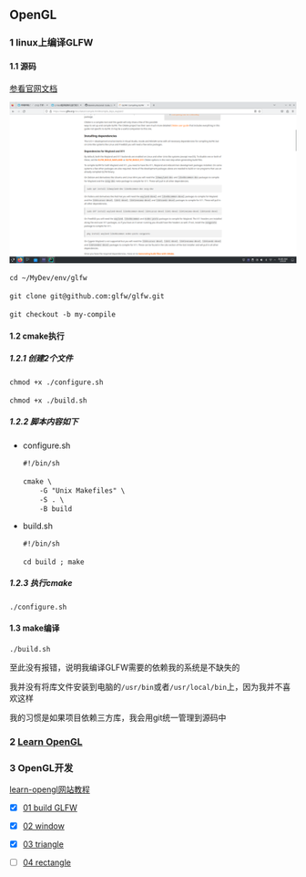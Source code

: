 OpenGL
---

### 1 linux上编译GLFW

#### 1.1 源码

[参看官网文档](https://www.glfw.org/docs/latest/compile.html)

![](./img/1714870408.png)

```shell
cd ~/MyDev/env/glfw

git clone git@github.com:glfw/glfw.git

git checkout -b my-compile
```

#### 1.2 cmake执行

##### 1.2.1 创建2个文件

```shell
chmod +x ./configure.sh

chmod +x ./build.sh
```

##### 1.2.2 脚本内容如下

- configure.sh

    ```shell
    #!/bin/sh

    cmake \
        -G "Unix Makefiles" \
        -S . \
        -B build
    ```

- build.sh

    ```shell
    #!/bin/sh

    cd build ; make
    ```

##### 1.2.3 执行cmake

```shell
./configure.sh
```

#### 1.3 make编译

```shell
./build.sh
```

至此没有报错，说明我编译GLFW需要的依赖我的系统是不缺失的

我并没有将库文件安装到电脑的`/usr/bin`或者`/usr/local/bin`上，因为我并不喜欢这样

我的习惯是如果项目依赖三方库，我会用git统一管理到源码中

### 2 [Learn OpenGL](https://learnopengl.com/)

### 3 OpenGL开发

[learn-opengl网站教程](https://learnopengl.com/Getting-started/Creating-a-window)

- [X] [01 build GLFW](demo/01/README.md)

- [X] [02 window](demo/02/README.md)

- [X] [03 triangle](demo/03/README.md)

- [ ] [04 rectangle](demo/04/README.md)
